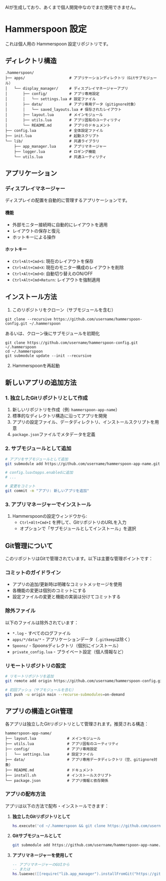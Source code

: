 AIが生成しており、あくまで個人開発中なのでまだ使用できません。

# Hammerspoon 設定

これは個人用の Hammerspoon 設定リポジトリです。

## ディレクトリ構造

```
.hammerspoon/
├── apps/                    # アプリケーションディレクトリ（Gitサブモジュール）
│   └── display_manager/     # ディスプレイマネージャーアプリ
│       ├── config/          # アプリ専用設定
│       │   └── settings.lua # 設定ファイル
│       ├── data/            # アプリ専用データ（gitignore対象）
│       │   └── saved_layouts.lua # 保存されたレイアウト
│       ├── layout.lua       # メインモジュール
│       ├── utils.lua        # アプリ固有のユーティリティ
│       └── README.md        # アプリのドキュメント
├── config.lua               # 全体設定ファイル
├── init.lua                 # 起動スクリプト
└── lib/                     # 共通ライブラリ
    ├── app_manager.lua      # アプリマネージャー
    ├── logger.lua           # ロギング機能
    └── utils.lua            # 共通ユーティリティ
```

## アプリケーション

### ディスプレイマネージャー

ディスプレイの配置を自動的に管理するアプリケーションです。

#### 機能

- 外部モニター接続時に自動的にレイアウトを適用
- レイアウトの保存と復元
- ホットキーによる操作

#### ホットキー

- `Ctrl+Alt+Cmd+S`: 現在のレイアウトを保存
- `Ctrl+Alt+Cmd+X`: 現在のモニター構成のレイアウトを削除
- `Ctrl+Alt+Cmd+D`: 自動切り替えのON/OFF
- `Ctrl+Alt+Cmd+Return`: レイアウトを強制適用

## インストール方法

1. このリポジトリをクローン（サブモジュールを含む）

```
git clone --recursive https://github.com/username/hammerspoon-config.git ~/.hammerspoon
```

あるいは、クローン後にサブモジュールを初期化

```
git clone https://github.com/username/hammerspoon-config.git ~/.hammerspoon
cd ~/.hammerspoon
git submodule update --init --recursive
```

2. Hammerspoonを再起動

## 新しいアプリの追加方法

### 1. 独立したGitリポジトリとして作成

1. 新しいリポジトリを作成（例: `hammerspoon-app-name`）
2. 標準的なディレクトリ構造に沿ってアプリを開発
3. アプリの設定ファイル、データディレクトリ、インストールスクリプトを用意
4. `package.json`ファイルでメタデータを定義

### 2. サブモジュールとして追加

```bash
# アプリをサブモジュールとして追加
git submodule add https://github.com/username/hammerspoon-app-name.git apps/app_name

# config.luaのapps.enabledに追加
# ...

# 変更をコミット
git commit -m "アプリ: 新しいアプリを追加"
```

### 3. アプリマネージャーでインストール

1. Hammerspoonの設定ウィンドウから:
   - `Ctrl+Alt+Cmd+I` を押して、GitリポジトリのURLを入力
   - オプションで「サブモジュールとしてインストール」を選択

## Git管理について

このリポジトリはGitで管理されています。以下は主要な管理ポイントです：

### コミットのガイドライン

- アプリの追加/更新時は明確なコミットメッセージを使用
- 各機能の変更は個別のコミットにする
- 設定ファイルの変更と機能の実装は分けてコミットする

### 除外ファイル

以下のファイルは除外されています：

- `*.log` - すべてのログファイル
- `apps/*/data/*` - アプリケーションデータ（`.gitkeep`は除く）
- `Spoons/` - Spoonsディレクトリ（個別にインストール）
- `private_config.lua` - プライベート設定（個人情報など）

### リモートリポジトリの設定

```bash
# リモートリポジトリを追加
git remote add origin https://github.com/username/hammerspoon-config.git

# 初回プッシュ（サブモジュールを含む）
git push -u origin main --recurse-submodules=on-demand
```

## アプリの構造とGit管理

各アプリは独立したGitリポジトリとして管理されます。推奨される構造：

```
hammerspoon-app-name/
├── layout.lua              # メインモジュール
├── utils.lua               # アプリ固有のユーティリティ
├── config/                 # アプリ専用設定
│   └── settings.lua        # 設定ファイル
├── data/                   # アプリ専用データディレクトリ（空、gitignore対象）
├── README.md               # ドキュメント
├── install.sh              # インストールスクリプト
└── package.json            # アプリ情報と依存関係
```

### アプリの配布方法

アプリは以下の方法で配布・インストールできます：

1. **独立したGitリポジトリとして**
   ```lua
   hs.execute('cd ~/.hammerspoon && git clone https://github.com/username/hammerspoon-app-name.git /tmp/app && cd /tmp/app && ./install.sh && rm -rf /tmp/app')
   ```

2. **Gitサブモジュールとして**
   ```bash
   git submodule add https://github.com/username/hammerspoon-app-name.git apps/app_name
   ```

3. **アプリマネージャーを使用して**
   ```lua
   -- アプリマネージャーのGUIから
   -- または
   hs.luaexec([[require("lib.app_manager").installFromGit("https://github.com/username/hammerspoon-app-name.git", {useSubmodule = true})]])
   ``` 

